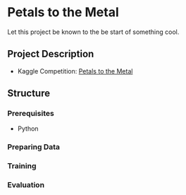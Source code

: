 # Petals to the Metal

Let this project be known to the be start of something cool. 

## Project Description
- Kaggle Competition: [Petals to the Metal](https://www.kaggle.com/c/tpu-getting-started)

## Structure

### Prerequisites
- Python

### Preparing Data

### Training

### Evaluation

